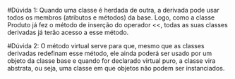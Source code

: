 #Dúvida 1: Quando uma classe é herdada de outra, a derivada pode usar todos os membros (atributos e métodos) da base. Logo, como a classe Produto já fez o método de inserção do operador <<, todas as suas classes derivadas já terão acesso a esse método.

#Dúvida 2: O método virtual serve para que, mesmo que as classes derivadas redefinam esse método, ele ainda poderá ser usado por um objeto da classe base e quando for declarado virtual puro, a classe vira abstrata, ou seja, uma classe em que objetos não podem ser instanciados.
